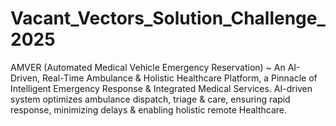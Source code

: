 # Vacant_Vectors_Solution_Challenge_2025
AMVER (Automated Medical Vehicle Emergency Reservation) ~ An AI-Driven, Real-Time Ambulance &amp; Holistic Healthcare Platform, a Pinnacle of Intelligent Emergency Response &amp; Integrated Medical Services. AI-driven system optimizes ambulance dispatch, triage &amp; care, ensuring rapid response, minimizing delays &amp; enabling holistic remote Healthcare.

